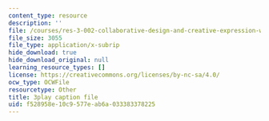 ```yaml
---
content_type: resource
description: ''
file: /courses/res-3-002-collaborative-design-and-creative-expression-with-arduino-microcontrollers-january-iap-2017/f528958e10c9577eab6a033383378225_psoIl5k1FIs.vtt
file_size: 3055
file_type: application/x-subrip
hide_download: true
hide_download_original: null
learning_resource_types: []
license: https://creativecommons.org/licenses/by-nc-sa/4.0/
ocw_type: OCWFile
resourcetype: Other
title: 3play caption file
uid: f528958e-10c9-577e-ab6a-033383378225
---
```

